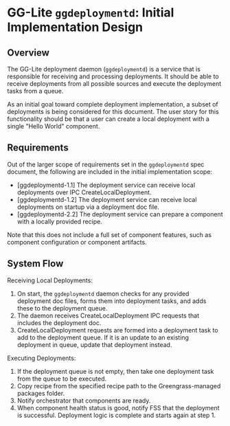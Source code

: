 # GG-Lite `ggdeploymentd`: Initial Implementation Design

## Overview

The GG-Lite deployment daemon (`ggdeploymentd`) is a service that is responsible
for receiving and processing deployments. It should be able to receive
deployments from all possible sources and execute the deployment tasks from a
queue.

As an initial goal toward complete deployment implementation, a subset of deployments is being considered for this document. The user story for this functionality should be that a user can create a local deployment with a single "Hello World" component.

## Requirements

Out of the larger scope of requirements set in the `ggdeploymentd` spec document, the following are included in the initial implementation scope:
- [ggdeploymentd-1.1] The deployment service can receive local deployments over IPC CreateLocalDeployment.
- [ggdeploymentd-1.2] The deployment service can receive local deployments on startup via a deployment doc file.
- [ggdeploymentd-2.2] The deployment service can prepare a component with a
  locally provided recipe.

Note that this does not include a full set of component features, such as component configuration or component artifacts.

## System Flow

Receiving Local Deployments:
1. On start, the `ggdeploymentd` daemon checks for any provided deployment doc files, forms them into deployment tasks, and adds these to the deployment queue.
2. The daemon receives CreateLocalDeployment IPC requests that includes the deployment doc.
2. CreateLocalDeployment requests are formed into a deployment task to add to the deployment queue. If it is an update to an existing deployment in queue, update that deployment instead.

Executing Deployments:
1. If the deployment queue is not empty, then take one deployment task from the queue to be executed.
2. Copy recipe from the specified recipe path to the Greengrass-managed packages folder.
3. Notify orchestrator that components are ready.
4. When component health status is good, notify FSS that the deployment is successful. Deployment logic is complete and starts again at step 1.

